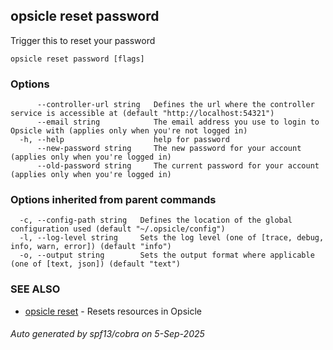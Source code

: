 ## opsicle reset password

Trigger this to reset your password

```
opsicle reset password [flags]
```

### Options

```
      --controller-url string   Defines the url where the controller service is accessible at (default "http://localhost:54321")
      --email string            The email address you use to login to Opsicle with (applies only when you're not logged in)
  -h, --help                    help for password
      --new-password string     The new password for your account (applies only when you're logged in)
      --old-password string     The current password for your account (applies only when you're logged in)
```

### Options inherited from parent commands

```
  -c, --config-path string   Defines the location of the global configuration used (default "~/.opsicle/config")
  -l, --log-level string     Sets the log level (one of [trace, debug, info, warn, error]) (default "info")
  -o, --output string        Sets the output format where applicable (one of [text, json]) (default "text")
```

### SEE ALSO

* [opsicle reset](cli/opsicle_reset.md)	 - Resets resources in Opsicle

###### Auto generated by spf13/cobra on 5-Sep-2025
